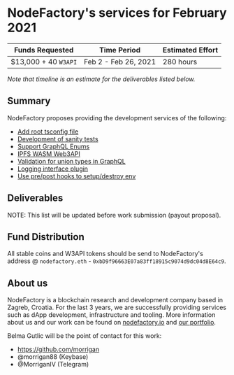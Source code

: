 # NodeFactory's services for February 2021

| Funds Requested | Time Period | Estimated Effort |
|-|-|-|
| $13,000 + 40 `W3API` | Feb 2 - Feb 26, 2021 | 280 hours |

*Note that timeline is an estimate for the deliverables listed below.*


## Summary

NodeFactory proposes providing the development services of the following:
* [Add root tsconfig file](https://github.com/Web3-API/prototype/issues/116)
* [Development of sanity tests](https://github.com/Web3-API/prototype/issues/111)
* [Support GraphQL Enums](https://github.com/Web3-API/prototype/issues/107)
* [IPFS WASM Web3API](https://github.com/Web3-API/monorepo/issues/135)
* [Validation for union types in GraphQL](https://github.com/Web3-API/prototype/issues/108)
* [Logging interface plugin](https://github.com/Web3-API/prototype/issues/33)
* [Use pre/post hooks to setup/destroy env](https://github.com/Web3-API/monorepo/issues/129)

## Deliverables

NOTE: This list will be updated before work submission (payout proposal).

## Fund Distribution
All stable coins and W3API tokens should be send to NodeFactory's address @ `nodefactory.eth` - `0xbD9f96663E07a83ff18915c9074d9dc04d8E64c9`.

## About us
NodeFactory is a blockchain research and development company based in Zagreb, Croatia. For the last 3 years, we are successfully providing services such as dApp development, infrastructure and tooling. More information about us and our work can be found on [nodefactory.io](https://nodefactory.io/) and [our portfolio](https://nodefactory.io/NodeFactory_portfolio_v5.pdf).

Belma Gutlic will be the point of contact for this work:
- https://github.com/morrigan  
- @morrigan88 (Keybase)
- @MorriganIV (Telegram)
